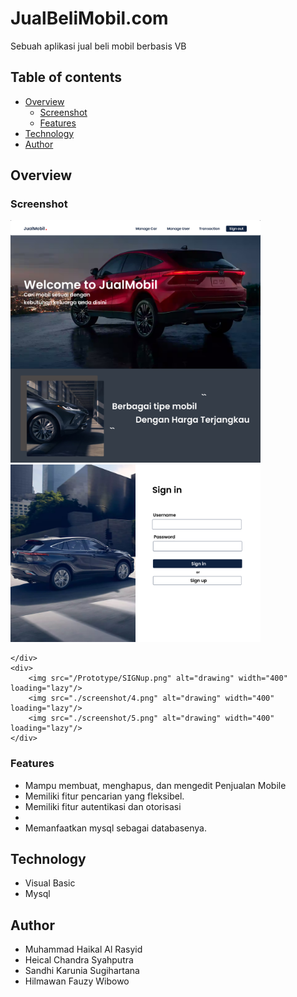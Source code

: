 # JualBeliMobil.com
Sebuah aplikasi jual beli mobil berbasis VB

## Table of contents

- [Overview](#overview)
  - [Screenshot](#screenshot)
  - [Features](#features)
- [Technology](#technology)
- [Author](#author)

## Overview

### Screenshot
<div style="display:flex;">
    <div>
        <img src="/Prototype/DASHBOARD.png" alt="drawing" width="400"  loading="lazy"/>
        <img src="/Prototype/SigninPage.png" alt="drawing" width="400"  loading="lazy"/>
        
    </div>
    <div>
        <img src="/Prototype/SIGNup.png" alt="drawing" width="400"  loading="lazy"/>
        <img src="./screenshot/4.png" alt="drawing" width="400"  loading="lazy"/>
        <img src="./screenshot/5.png" alt="drawing" width="400"  loading="lazy"/>
    </div>
<div>



### Features

- Mampu membuat, menghapus, dan mengedit Penjualan Mobile
- Memiliki fitur pencarian yang fleksibel.
- Memiliki fitur autentikasi dan otorisasi
-
- Memanfaatkan mysql sebagai databasenya.

## Technology

- Visual Basic
- Mysql

## Author

- Muhammad Haikal Al Rasyid
- Heical Chandra Syahputra
- Sandhi Karunia Sugihartana
- Hilmawan Fauzy Wibowo
